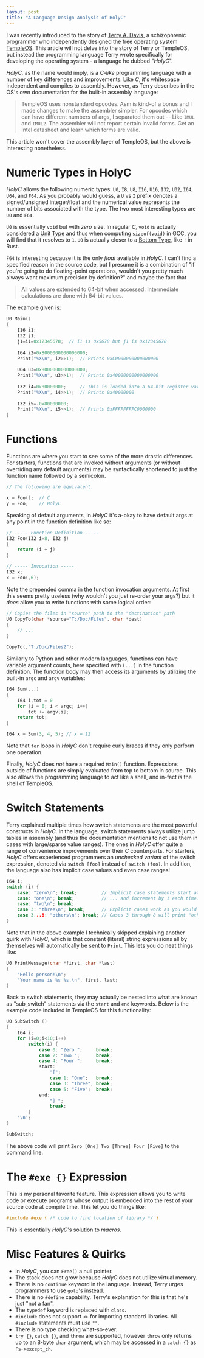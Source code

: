 ```yaml
---
layout: post
title: "A Language Design Analysis of HolyC"
---
```


I was recently introduced to the story of [Terry A. Davis](https://en.wikipedia.org/wiki/Terry_A._Davis), a schizophrenic programmer who independently designed the free operating system [TempleOS](https://en.wikipedia.org/wiki/TempleOS). This article will not delve into the story of Terry or TempleOS, but instead the programming language Terry wrote specifically for developing the operating system - a language he dubbed "_HolyC_".

_HolyC_, as the name would imply, is a _C-like_ programming language with a number of key differences and improvements. Like _C_, it's whitespace independent and compiles to assembly. However, as Terry describes in the OS's own documentation for the built-in assembly language:

> TempleOS uses nonstandard opcodes. Asm is kind-of a bonus and I made changes to make the assembler simpler. For opcodes which can have different numbers of args, I separated them out -- Like `IMUL` and `IMUL2`. The assembler will not report certain invalid forms. Get an Intel datasheet and learn which forms are valid.

This article won't cover the assembly layer of TempleOS, but the above is interesting nonetheless.

# Numeric Types in HolyC

_HolyC_ allows the following numeric types: `U0`, `I8`, `U8`, `I16`, `U16`, `I32`, `U32`, `I64`, `U64`, and `F64`. As you probably would guess, a `U` vs `I` prefix denotes a signed/unsigned integer/float and the numerical value represents the number of bits associated with the type. The two most interesting types are `U0` and `F64`. 

`U0` is essentially `void` but with _zero_ size. In regular _C_, `void` is actually considered a [Unit Type](https://en.wikipedia.org/wiki/Unit_type) and thus when computing `sizeof(void)` in GCC, you will find that it resolves to `1`. `U0` is actually closer to a [Bottom Type](https://en.wikipedia.org/wiki/Bottom_type), like `!` in Rust.

`F64` is interesting because it is the only _float_ available in _HolyC_. I can't find a specified reason in the source code, but I presume it is a combination of "if you're going to do floating-point operations, wouldn't you pretty much always want maximum precision by definition?" and maybe the fact that 

> All values are extended to 64-bit when accessed. Intermediate calculations are done with 64-bit values.

The example given is:

```c
U0 Main()
{
    I16 i1;
    I32 j1;
    j1=i1=0x12345678;  // i1 is 0x5678 but j1 is 0x12345678
    
    I64 i2=0x8000000000000000;
    Print("%X\n", i2>>1);  // Prints 0xC0000000000000000
    
    U64 u3=0x8000000000000000;
    Print("%X\n", u3>>1);  // Prints 0x40000000000000000
    
    I32 i4=0x80000000;     // This is loaded into a 64-bit register variable.
    Print("%X\n", i4>>1);  // Prints 0x40000000
    
    I32 i5=-0x80000000;
    Print("%X\n", i5>>1);  // Prints 0xFFFFFFFFC0000000
}
```

# Functions

Functions are where you start to see some of the more drastic differences. For starters, functions that are invoked without arguments (or without overriding any default arguments) may be syntactically shortened to just the function name followed by a semicolon.

```c
// The following are equivalent.

x = Foo();  // C
y = Foo;    // HolyC
```

Speaking of default arguments, in _HolyC_ it's a-okay to have default args at any point in the function definition like so:

```c
// ----- Function Definition -----
I32 Foo(I32 i=8, I32 j)
{
    return (i + j)
}

// ----- Invocation -----
I32 x;
x = Foo(,6);
```

Note the prepended comma in the function invocation arguments. At first this seems pretty useless (why wouldn't you just re-order your args?) but it _does_ allow you to write functions with some logical order:

```c
// Copies the files in "source" path to the "destination" path
U0 CopyTo(char *source="T:/Doc/Files", char *dest)
{
    // ...
}

CopyTo(,"T:/Doc/Files2");
```

Similarly to Python and other modern languages, functions can have variable argument counts, here specified with `(...)` in the function definition. The function body may then access its arguments by utilizing the built-in `argc` and `argv` variables:

```c
I64 Sum(...)
{
    I64 i,tot = 0
    for (i = 0; i < argc; i++)
        tot += argv[i];
    return tot;
}

I64 x = Sum(3, 4, 5); // x = 12
```

Note that `for` loops in _HolyC_ don't require curly braces if they only perform one operation.

Finally, _HolyC_ does _not_ have a required `Main()` function. Expressions outside of functions are simply evaluated from top to bottom in source. This also allows the programming language to act like a shell, and in-fact _is_ the shell of TempleOS.

# Switch Statements

Terry explained multiple times how switch statements are the most powerful constructs in _HolyC_. In the language, switch statements always utilize jump tables in assembly (and thus the documentation mentions to not use them in cases with large/sparse value ranges). The ones in _HolyC_ offer quite a range of convenience improvements over their _C_ counterparts. For starters, _HolyC_ offers experienced programmers an _unchecked variant_ of the switch expression, denoted via `switch [foo]` instead of `switch (foo)`. In addition, the language also has implicit case values and even case ranges!

```c
I64 i;
switch (i) {
    case: "zero\n"; break;         // Implicit case statements start at 0
    case: "one\n"; break;          // ... and increment by 1 each time.
    case: "two\n"; break;
    case 3: "three\n"; break;      // Explicit cases work as you would expect.
    case 3...8: "others\n"; break; // Cases 3 through 8 will print "others\n".
}
```

Note that in the above example I technically skipped explaining another quirk with _HolyC_, which is that constant (literal) string expressions all by themselves will automatically be sent to `Print`. This lets you do neat things like:

```c
U0 PrintMessage(char *first, char *last)
{
    "Hello person!\n";
    "Your name is %s %s.\n", first, last;
}
```

Back to switch statements, they may actually be nested into what are known as "sub_switch" statements via the `start` and `end` keywords. Below is the example code included in TempleOS for this functionality:

```c
U0 SubSwitch ()
{
    I64 i;
    for (i=0;i<10;i++)
        switch(i) {
            case 0: "Zero ";     break;
            case 2: "Two ";      break;
            case 4: "Four ";     break;
            start:
                "[";
                case 1: "One";   break;
                case 3: "Three"; break;
                case 5: "Five";  break;
            end:
                "] ";
                break;
        }
    '\n';
}

SubSwitch;
```

The above code will print `Zero [One] Two [Three] Four [Five]` to the command line.

# The `#exe {}` Expression

This is my personal favorite feature. This expression allows you to write code or execute programs whose output is embedded into the rest of your source code at compile time. This let you do things like:

```c
#include #exe { /* code to find location of library */ }
```

This is essentially _HolyC_'s solution to _macros_.

# Misc Features & Quirks

* In _HolyC_, you can `Free()` a null pointer.
* The stack does not grow because _HolyC_ does not utilize virtual memory.
* There is no `continue` keyword in the language. Instead, Terry urges programmers to use `goto`'s instead.
* There is no `#define` capability. Terry's explanation for this is that he's just "not a fan".
* The `typedef` keyword is replaced with `class`.
* `#include` does not support `<>` for importing standard libraries. All `#include` statements must use `""`.
* There is no type checking what-so-ever.
* `try {}`, `catch {}`, and `throw` are supported, however `throw` only returns up to an 8-byte `char` argument, which may be accessed in a `catch {}` as `Fs->except_ch`.
